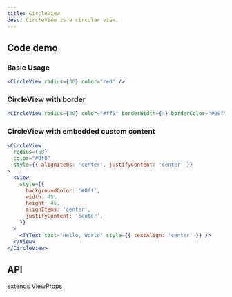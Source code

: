 ```yaml
---
title: CircleView
desc: CircleView is a circular view.
---
```


## Code demo

### Basic Usage

```jsx
<CircleView radius={30} color="red" />
```

### CircleView with border

```jsx
<CircleView radius={30} color="#ff0" borderWidth={4} borderColor="#00f" />
```

### CircleView with embedded custom content

```jsx
<CircleView
  radius={50}
  color="#0f0"
  style={{ alignItems: 'center', justifyContent: 'center' }}
>
  <View
    style={{
      backgroundColor: '#0ff',
      width: 45,
      height: 45,
      alignItems: 'center',
      justifyContent: 'center',
    }}
  >
    <TYText text="Hello, World" style={{ textAlign: 'center' }} />
  </View>
</CircleView>
```

## API

extends [ViewProps](https://reactnative.dev/docs/view#props)

<API name="CircleViewProps" />
